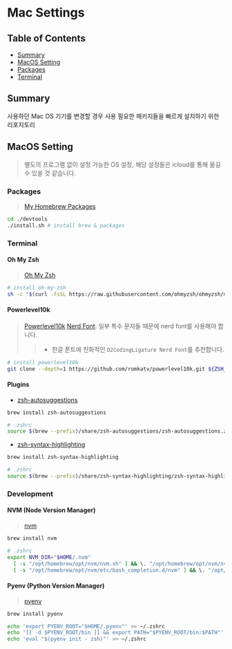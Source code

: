 # Mac Settings

## Table of Contents

- [Summary](#summary)
- [MacOS Setting](#macos-setting)
- [Packages](#packages)
- [Terminal](#terminal)

## Summary

사용하던 Mac OS 기기를 변경할 경우 사용 필요한 패키지들을 빠르게 설치하기 위한 리포지토리


## MacOS Setting
> 별도의 프로그램 없이 설정 가능한 OS 설정, 해당 설정들은 icloud를 통해 옮길 수 있을 것 같습니다.

### Packages
> [My Homebrew Packages](./devtools/packages.txt)

```zsh
cd ./devtools
./install.sh # install brew & packages 
```

### Terminal

#### Oh My Zsh
> [Oh My Zsh](https://ohmyz.sh/)
```zsh
# install oh-my-zsh
sh -c "$(curl -fsSL https://raw.githubusercontent.com/ohmyzsh/ohmyzsh/master/tools/install.sh)"
```
#### Powerlevel10k
> [Powerlevel10k](https://github.com/romkatv/powerlevel10k)
> [Nerd Font](https://www.nerdfonts.com/font-downloads): 일부 특수 문자들 때문에 nerd font를 사용해야 합니다.
>> * 한글 폰트에 친화적인 `D2CodingLigature Nerd Font`를 추천합니다.

```zsh
# install powerlevel10k
git clone --depth=1 https://github.com/romkatv/powerlevel10k.git ${ZSH_CUSTOM:-$HOME/.oh-my-zsh/custom}/themes/Powerlevel10k
```
#### Plugins
- [zsh-autosuggestions](https://github.com/zsh-users/zsh-autosuggestions)

```zsh
brew install zsh-autosuggestions

# .zshrc
source $(brew --prefix)/share/zsh-autosuggestions/zsh-autosuggestions.zsh
```

- [zsh-syntax-highlighting](https://github.com/zsh-users/zsh-syntax-highlighting)

```zsh
brew install zsh-syntax-highlighting

# .zshrc
source $(brew --prefix)/share/zsh-syntax-highlighting/zsh-syntax-highlighting.zsh
```

### Development

#### NVM (Node Version Manager)
> [nvm](https://github.com/nvm-sh/nvm)

```zsh
brew install nvm 

# .zshrc
export NVM_DIR="$HOME/.nvm"
  [ -s "/opt/homebrew/opt/nvm/nvm.sh" ] && \. "/opt/homebrew/opt/nvm/nvm.sh"  # This loads nvm
  [ -s "/opt/homebrew/opt/nvm/etc/bash_completion.d/nvm" ] && \. "/opt/homebrew/opt/nvm/etc/bash_completion.d/nvm"  # This loads nvm bash_completion
```

#### Pyenv (Python Version Manager)
> [pyenv](https://github.com/pyenv/pyenv)

```zsh
brew install pyenv

echo 'export PYENV_ROOT="$HOME/.pyenv"' >> ~/.zshrc
echo '[[ -d $PYENV_ROOT/bin ]] && export PATH="$PYENV_ROOT/bin:$PATH"' >> ~/.zshrc
echo 'eval "$(pyenv init - zsh)"' >> ~/.zshrc

```
